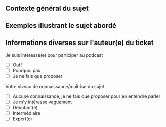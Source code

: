 ## Contexte général du sujet


## Exemples illustrant le sujet abordé


## Informations diverses sur l'auteur(e) du ticket

Je suis intéressé(e) pour participer au podcast

- [ ] Oui !
- [ ] Pourquoi pas
- [ ] Je ne fais que proposer

Votre niveau de connaissance/maîtrise du sujet

- [ ] Aucune connaissance, je ne fais que proposer pour en entendre parler
- [ ] Je m'y intéresse vaguement
- [ ] Débutant(e)
- [ ] Intermédiaire
- [ ] Expert(e)
